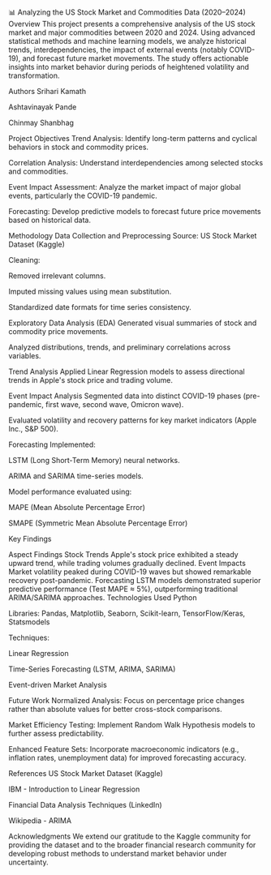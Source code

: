 📊 Analyzing the US Stock Market and Commodities Data (2020–2024)
Overview
This project presents a comprehensive analysis of the US stock market and major commodities between 2020 and 2024. Using advanced statistical methods and machine learning models, we analyze historical trends, interdependencies, the impact of external events (notably COVID-19), and forecast future market movements. The study offers actionable insights into market behavior during periods of heightened volatility and transformation.

Authors
Srihari Kamath

Ashtavinayak Pande

Chinmay Shanbhag

Project Objectives
Trend Analysis: Identify long-term patterns and cyclical behaviors in stock and commodity prices.

Correlation Analysis: Understand interdependencies among selected stocks and commodities.

Event Impact Assessment: Analyze the market impact of major global events, particularly the COVID-19 pandemic.

Forecasting: Develop predictive models to forecast future price movements based on historical data.

Methodology
Data Collection and Preprocessing
Source: US Stock Market Dataset (Kaggle)

Cleaning:

Removed irrelevant columns.

Imputed missing values using mean substitution.

Standardized date formats for time series consistency.

Exploratory Data Analysis (EDA)
Generated visual summaries of stock and commodity price movements.

Analyzed distributions, trends, and preliminary correlations across variables.

Trend Analysis
Applied Linear Regression models to assess directional trends in Apple's stock price and trading volume.

Event Impact Analysis
Segmented data into distinct COVID-19 phases (pre-pandemic, first wave, second wave, Omicron wave).

Evaluated volatility and recovery patterns for key market indicators (Apple Inc., S&P 500).

Forecasting
Implemented:

LSTM (Long Short-Term Memory) neural networks.

ARIMA and SARIMA time-series models.

Model performance evaluated using:

MAPE (Mean Absolute Percentage Error)

SMAPE (Symmetric Mean Absolute Percentage Error)

Key Findings

Aspect	Findings
Stock Trends	Apple's stock price exhibited a steady upward trend, while trading volumes gradually declined.
Event Impacts	Market volatility peaked during COVID-19 waves but showed remarkable recovery post-pandemic.
Forecasting	LSTM models demonstrated superior predictive performance (Test MAPE ≈ 5%), outperforming traditional ARIMA/SARIMA approaches.
Technologies Used
Python

Libraries:
Pandas, Matplotlib, Seaborn, Scikit-learn, TensorFlow/Keras, Statsmodels

Techniques:

Linear Regression

Time-Series Forecasting (LSTM, ARIMA, SARIMA)

Event-driven Market Analysis


Future Work
Normalized Analysis: Focus on percentage price changes rather than absolute values for better cross-stock comparisons.

Market Efficiency Testing: Implement Random Walk Hypothesis models to further assess predictability.

Enhanced Feature Sets: Incorporate macroeconomic indicators (e.g., inflation rates, unemployment data) for improved forecasting accuracy.

References
US Stock Market Dataset (Kaggle)

IBM - Introduction to Linear Regression

Financial Data Analysis Techniques (LinkedIn)

Wikipedia - ARIMA

Acknowledgments
We extend our gratitude to the Kaggle community for providing the dataset and to the broader financial research community for developing robust methods to understand market behavior under uncertainty.

